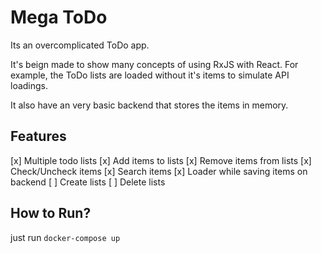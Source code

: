 # Mega ToDo

Its an overcomplicated ToDo app.

It's beign made to show many concepts of using RxJS with React. For example, the ToDo lists are loaded without it's items to simulate API loadings.

It also have an very basic backend that stores the items in memory.

## Features

[x] Multiple todo lists
[x] Add items to lists
[x] Remove items from lists
[x] Check/Uncheck items
[x] Search items
[x] Loader while saving items on backend
[ ] Create lists
[ ] Delete lists

## How to Run?

just run `docker-compose up`